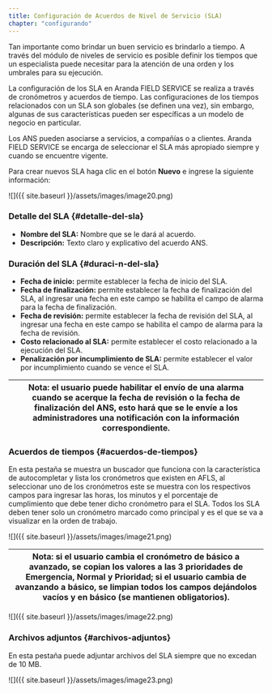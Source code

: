 ```yaml
---
title: Configuración de Acuerdos de Nivel de Servicio (SLA)
chapter: "configurando"
---
```


Tan importante como brindar un buen servicio es brindarlo a tiempo. A través del módulo de niveles de servicio es posible definir los tiempos que un especialista puede necesitar para la atención de una orden y los umbrales para su ejecución.

La configuración de los SLA en Aranda FIELD SERVICE se realiza a través de cronómetros y acuerdos de tiempo. Las configuraciones de los tiempos relacionados con un SLA son globales (se definen una vez), sin embargo, algunas de sus características pueden ser específicas a un modelo de negocio en particular.

Los ANS pueden asociarse a servicios, a compañías o a clientes. Aranda FIELD SERVICE se encarga de seleccionar el SLA más apropiado siempre y cuando se encuentre vigente.

Para crear nuevos SLA haga clic en el botón **Nuevo** e ingrese la siguiente información:

![]({{ site.baseurl }}/assets/images/image20.png)


### **Detalle del SLA** {#detalle-del-sla}

*   **Nombre del SLA:** Nombre que se le dará al acuerdo.
*   **Descripción:** Texto claro y explicativo del acuerdo ANS.

### **Duración del SLA** {#duraci-n-del-sla}

*   **Fecha de inicio:** permite establecer la fecha de inicio del SLA.
*   **Fecha de finalización:** permite establecer la fecha de finalización del SLA, al ingresar una fecha en este campo se habilita el campo de alarma para la fecha de finalización.
*   **Fecha de revisión:** permite establecer la fecha de revisión del SLA, al ingresar una fecha en este campo se habilita el campo de alarma para la fecha de revisión.
*   **Costo relacionado al SLA:** permite establecer el costo relacionado a la ejecución del SLA.
*   **Penalización por incumplimiento de SLA:** permite establecer el valor por incumplimiento cuando se vence el SLA.

| **Nota**: el usuario puede habilitar el envío de una alarma cuando se acerque la fecha de revisión o la fecha de finalización del ANS, esto hará que se le envíe a los administradores una notificación con la información correspondiente. |
| --- |

### **Acuerdos de tiempos** {#acuerdos-de-tiempos}

En esta pestaña se muestra un buscador que funciona con la característica de autocompletar y lista los cronómetros que existen en AFLS, al seleccionar uno de los cronómetros este se muestra con los respectivos campos para ingresar las horas, los minutos y el porcentaje de cumplimiento que debe tener dicho cronómetro para el SLA. Todos los SLA deben tener solo un cronómetro marcado como principal y es el que se va a visualizar en la orden de trabajo.

![]({{ site.baseurl }}/assets/images/image21.png)

| **Nota**: si el usuario cambia el cronómetro de básico a avanzado, se copian los valores a las 3 prioridades de **Emergencia**, **Normal** y **Prioridad**; si el usuario cambia de avanzando a básico, se limpian todos los campos dejándolos vacíos y en básico (se mantienen obligatorios). |
| --- |

![]({{ site.baseurl }}/assets/images/image22.png)

### **Archivos adjuntos** {#archivos-adjuntos}

En esta pestaña puede adjuntar archivos del SLA siempre que no excedan de 10 MB.

![]({{ site.baseurl }}/assets/images/image23.png)
